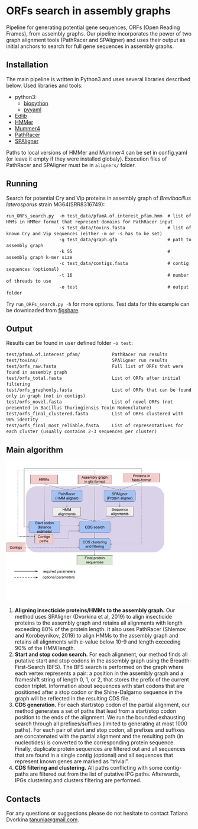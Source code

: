 # ORFs search in assembly graphs

Pipeline for generating potential gene sequences, ORFs (Open Reading Frames), from assembly graphs.
Our pipeline incorporates the power of two graph alignment tools (PathRacer and SPAligner) and uses their output as initial anchors to search for full gene sequences in assembly graphs.

## Installation

The main pipeline is written in Python3 and uses several libraries described below.
Used libraries and tools: 
- python3:
    - [biopython](https://biopython.org/wiki/Download)
    - [pyyaml](https://pyyaml.org/wiki/PyYAMLDocumentation)
- [Edlib](https://pypi.org/project/edlib/)
- [HMMer](http://hmmer.org) 
- [Mummer4](https://github.com/mummer4/mummer/releases)
- [PathRacer](http://cab.spbu.ru/software/pathracer/)
- [SPAligner](http://cab.spbu.ru/software/spaligner/)

Paths to local versions of HMMer and Mummer4 can be set in config.yaml (or leave it empty if they were installed globaly).
Execution files of PathRacer and SPAligner must be in `aligners/` folder.

## Running

Search for potential Cry and Vip proteins in assembly graph of *Brevibacillus laterosporus* strain MG64(SRR8316749):
    
    run_ORFs_search.py  -m test_data/pfamA.of.interest_pfam.hmm  # list of HMMs in HMMer format that represent domains for PathRacer input
                        -s test_data/toxins.fasta                # list of known Cry and Vip sequences (either -m or -s has to be set)
                        -g test_data/graph.gfa                   # path to assembly graph
                        -k 55                                    # assembly graph k-mer size
                        -c test_data/contigs.fasta               # contig sequences (optional)
                        -t 16                                    # number of threads to use
                        -o test                                  # output folder


Try `run_ORFs_search.py -h` for more options. Test data for this example can be downloaded from [figshare](https://figshare.com/s/28de3bac33d6f0156998).

## Output

Results can be found in user defined folder `-o test`:
    
    test/pfamA.of.interest_pfam/            PathRacer run results
    test/toxins/                            SPAligner run results
    test/orfs_raw.fasta                     Full list of ORFs that were found in assembly graph
    test/orfs_total.fasta                   List of ORFs after initial filtering
    test/orfs_graphonly.fasta               List of ORFs that can be found only in graph (not in contigs)
    test/orfs_novel.fasta                   List of novel ORFs (not presented in Bacillus thuringiensis Toxin Nomenclature)
    test/orfs_final_clustered.fasta         List of ORFs clustered with 90% identity
    test/orfs_final_most_reliable.fasta     List of representatives for each cluster (usually contains 2-3 sequences per cluster)


## Main algorithm

![main_pipeline](main_pipeline.jpg)

1. **Aligning insecticide proteins/HMMs to the assembly graph.** Our method uses SPAligner (Dvorkina et al, 2019) to align insecticide proteins to the assembly graph and retains all alignments with length exceeding 80% of the protein length. It also uses PathRacer (Shlemov and Korobeynikov, 2019) to align HMMs to the assembly graph and retains all alignments with e-value below 10-9 and length exceeding 90% of the HMM length. 
2. **Start and stop codon search.** For each alignment, our method finds all putative start and stop codons in the assembly graph using the Breadth-First-Search (BFS).  The BFS search is performed on the graph where each vertex represents a pair: a position in the assembly graph and a frameshift string of length 0, 1, or 2, that stores the prefix of the current codon triplet. Information about sequences with start codons that are positioned after a stop codon or the Shine-Dalgarno sequence in the graph will be reflected in the resulting CDS file. 
3. **CDS generation.** For each start/stop codon of the partial alignment, our method generates a set of paths that lead from a start/stop codon position to the ends of the alignment. We run the bounded exhausting search through all prefixes/suffixes (limited to generating at most 1000 paths). For each pair of start and stop codon, all prefixes and suffixes are concatenated with the partial alignment and the resulting path (in nucleotides) is converted to the corresponding protein sequence. Finally, duplicate protein sequences are filtered out and all sequences that are found in a single contig (optional) and all sequences that represent known genes are marked as “trivial”.
4. **CDS filtering and clustering.** All paths conflicting with some contig-paths are filtered out from the list of putative IPG paths. Afterwards, IPGs clustering and clusters filtering are performed. 

## Contacts

For any questions or suggestions please do not hesitate to contact Tatiana Dvorkina <tanunia@gmail.com>.